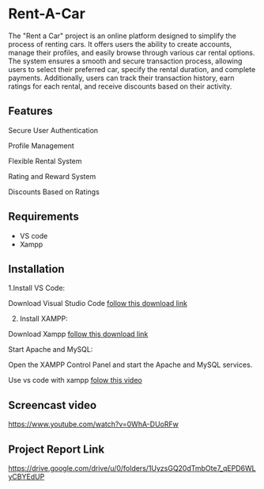 
# Rent-A-Car
The "Rent a Car" project is an online platform designed to simplify the process of 
renting cars. It offers users the ability to create accounts, manage their profiles, and 
easily browse through various car rental options. The system ensures a smooth and 
secure transaction process, allowing users to select their preferred car, specify the 
rental duration, and complete payments. Additionally, users can track their 
transaction history, earn ratings for each rental, and receive discounts based on their 
activity. 


## Features

Secure User Authentication

Profile Management

Flexible Rental System 

Rating and Reward System
 
Discounts Based on Ratings

 

## Requirements

- VS code 
- Xampp



## Installation

1.Install VS Code:

 Download Visual Studio Code [follow this download link](https://code.visualstudio.com/download)

 2. Install XAMPP:

 Download Xampp [follow this download link](https://www.apachefriends.org/download.html)

Start Apache and MySQL:

Open the XAMPP Control Panel and start the Apache and MySQL services.

  Use vs code with xampp [folow this video](https://www.youtube.com/watch?v=3xHrMwy-Y5A)

## Screencast video

https://www.youtube.com/watch?v=0WhA-DUoRFw

## Project Report Link

https://drive.google.com/drive/u/0/folders/1UyzsGQ20dTmbOte7_qEPD6WLyCBYEdUP
